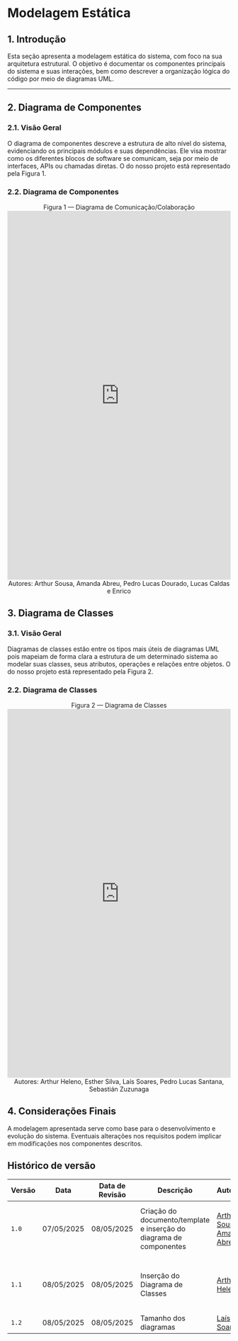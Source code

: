 # Modelagem Estática

## 1. Introdução

Esta seção apresenta a modelagem estática do sistema, com foco na sua arquitetura estrutural. O objetivo é documentar os componentes principais do sistema e suas interações, bem como descrever a organização lógica do código por meio de diagramas UML.

---

## 2. Diagrama de Componentes

### 2.1. Visão Geral

O diagrama de componentes descreve a estrutura de alto nível do sistema, evidenciando os principais módulos e suas dependências. Ele visa mostrar como os diferentes blocos de software se comunicam, seja por meio de interfaces, APIs ou chamadas diretas. O do nosso projeto está representado pela Figura 1.

### 2.2. Diagrama de Componentes
<center>Figura 1 — Diagrama de Comunicação/Colaboração</center>
<iframe frameborder="0" style="width:100%;height:833px;" src="https://viewer.diagrams.net/?tags=%7B%7D&lightbox=1&highlight=0000ff&layers=1&nav=1&title=Diagrama%20de%20Componentes.drawio&dark=auto#Uhttps%3A%2F%2Fdrive.google.com%2Fuc%3Fid%3D1P56a0-F0XyW2TVoR6ELq0mXsOF9G0n3L%26export%3Ddownload"></iframe>
<center>Autores: Arthur Sousa, Amanda Abreu, Pedro Lucas Dourado, Lucas Caldas e Enrico</center>

## 3. Diagrama de Classes

### 3.1. Visão Geral

Diagramas de classes estão entre os tipos mais úteis de diagramas UML pois mapeiam de forma clara a estrutura de um determinado sistema ao modelar suas classes, seus atributos, operações e relações entre objetos. O do nosso projeto está representado pela Figura 2.

### 2.2. Diagrama de Classes
<center>Figura 2 — Diagrama de Classes</center>
<iframe frameborder="0" style="width:100%;height:833px;" src="https://viewer.diagrams.net/?tags=%7B%7D&lightbox=1&highlight=0A0A0A&edit=_blank&layers=1&nav=1&title=DiagramaDeClasses.drawio&dark=1#Uhttps%3A%2F%2Fdrive.google.com%2Fuc%3Fid%3D1Affaz2zdaBq-nWhlnMx426X-3pQFXnr_%26export%3Ddownload"></iframe>
<center>Autores: Arthur Heleno, Esther Silva, Laís Soares, Pedro Lucas Santana, Sebastián Zuzunaga</center>


## 4. Considerações Finais

A modelagem apresentada serve como base para o desenvolvimento e evolução do sistema. Eventuais alterações nos requisitos podem implicar em modificações nos componentes descritos.

## Histórico de versão
| Versão | Data       | Data de Revisão | Descrição            | Autor(es)                                           | Revisor(es) | Detalhes da revisão |
|--------|------------|-----------------|----------------------|-----------------------------------------------------|-------------|---------------------|
| `1.0`  | 07/05/2025 | 08/05/2025 | Criação do documento/template e inserção do diagrama de componentes | [Arthur Sousa](https://github.com/arthurrsousa), [Amanda Abreu](https://github.com/Amandaaaaabreu)  |[Esther Sousa](https://github.com/) | Foi revisado e acrescentado a referencia da figura na descrição. |
| `1.1`  | 08/05/2025 | 08/05/2025 | Inserção do Diagrama de Classes | [Arthur Heleno](https://github.com/arthur-heleno) |[Esther Sousa](https://github.com/) | Foi revisado e acrescentado a referencia da figura na descrição. |
| `1.2`  | 08/05/2025 | 08/05/2025 | Tamanho dos diagramas | [Laís Soares](https://github.com/Laisczt) |[Esther Sousa](https://github.com/) | |



